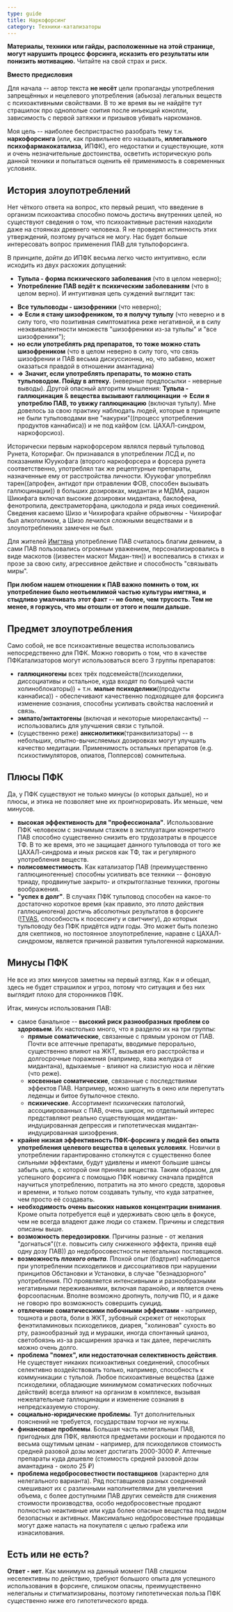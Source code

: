 ```yaml
---
type: guide
title: Наркофорсинг
category: Техники-катализаторы
---
```



**Материалы, техники или гайды, расположенные на этой странице, могут нарушить процесс форсинга, исказить его результаты или понизить мотивацию.**
Читайте на свой страх и риск. 



**Вместо предисловия**

Для начала -- автор текста **не несёт** цели пропаганды употребления запрещённых и нецелевого употребления (абьюза) легальных веществ с психоактивными свойствами. В то же время вы не найдёте тут страшилок про однополые соития после инъекций конопли, зависимость с первой затяжки и призывов убивать наркоманов.

Моя цель -- наиболее беспристрастно разобрать тему т.н. **наркофорсинга** (или, как правильнее его называть, **иллегального психофармакокатализа**, ИПФК), его недостатки и существующие, хотя и очень незначительные достоинства, осветить историческую роль данной техники и попытаться оценить её применимость в современных условиях.

## История злоупотреблений
Нет чёткого ответа на вопрос, кто первый решил, что введение в организм психоактива способно помочь достичь внутренних целей, но существуют сведения о том, что психоактивные растения находили даже на стоянках древнего человека. Я не проверял истинность этих утверждений, поэтому ручаться не могу. Нас будет больше интересовать вопрос применения ПАВ для тульпофорсинга.

В принципе, дойти до ИПФК весьма легко чисто интуитивно, если исходить из двух расхожих допущений:
* **Тульпа - форма психического заболевания** (что в целом неверно);
* **Употребление ПАВ ведёт к психическим заболеваниям** (что в целом верно).
И интуитивная цепь суждений выглядит так:
- **Все тульповоды - шизофреники** (что неверно);
- **=> Если я стану шизофреником, то я получу тульпу** (что неверно и в силу того, что позитивная симптоматика реже негативной, и в силу неэквивалентности множеств "шизофреники из-за тульпы" и "все шизофреники");
- **но если употреблять ряд препаратов, то тоже можно стать шизофреником** (что в целом неверно в силу того, что связь шизофрении и ПАВ весьма дискуссионна, но, что забавно, может оказаться правдой в отношении амантадина)
- **=> Значит, если употреблять препараты, то можно стать тульповодом. Пойду в аптеку.** (неверные предпосылки - неверные выводы).
Другой опасный алгоритм мышления: **Тульпа - галлюцинация** & **вещества вызывают галлюцинации** => **Если я  употреблю ПАВ, то увижу галлюцинацию** (включая тульпу). Мне довелось за свою практику наблюдать людей, которые в принципе не были тульповодами вне "накурки"((процесс употребления продуктов каннабиса)) и не под кайфом (см. ЦАХАЛ-синдром, наркофорсиоз).

Исторически первым наркофорсером являлся первый тульповод Рунета, Которифаг. Он признавался в употреблении ЛСД и, по показаниям Юуукофага (второго наркофорсера и форсера рунета соответственно, употреблял так же рецептурные препараты, назначенные ему от расстройства личности. Юуукофаг употреблял тарен((апрофен, антидот при отравлении ФОВ, способен вызывать галлюцинации)) в больших дозировках, мидантан и МДМА, рацион Шикифага включал высокие дозировки мидантана, баклофена, фенотропила, декстраметорфана, циклодола и ряда иных соединений. Сведения касаемо Шизо и Чихирофага крайне обрывочны - Чихирофаг был алкоголиком, а Шизо лечился сложными веществами и в злоупотреблениях замечен не был.

Для жителей [Имгтяна](/theory/imgtan) употребление ПАВ считалось благим деянием, а сами ПАВ пользовались огромным уважением, персонализировались в виде маскотов ((известен маскот Мидан-тян)) и воспевались в стихах и прозе за свою силу, агрессивное действие и способность "связывать миры".

__При любом нашем отношении к ПАВ важно помнить о том, их употребление было неотьемлимой частью культуры имгтяна, и стыдливо умалчивать этот факт -- не более, чем трусость. Тем не менее, **я горжусь**, что мы отошли от этого и пошли дальше.__ 
## Предмет злоупотребления
Само собой, не все психоактивные вещества использовались непосредственно для ПФК. Можно говорить о том, что в качестве ПФКатализаторов могут использоваться всего 3 группы препаратов:
* **галлюциногены** всех трёх подсемейств((психоделики, диссоциативы и остальное, куда входят по большей части холиноблокаторы)) + т.н. **малые психоделики**((продукты каннабиса)) - обеспечивают качественно подходящее для форсинга изменение сознания, способны усиливать свойства наслоений и связь.
* **эмпато/энтактогены** (включая и некоторые миорелаксанты) -- использовались для улучшения связи с тульпой.
* (существенно реже) **анксиолитики**(транквилизаторы) -- в небольших, опытно-вычисляемых дозировках могут улучшать качество медитации.
Применимость остальных препаратов (e.g. психостимуляторов, опиатов, Попперсов) сомнительна.
## Плюсы ПФК
Да, у ПФК существуют не только минусы (о которых дальше), но и плюсы, и этика не позволяет мне их проигнорировать. Их меньше, чем минусов.
* **высокая эффективность для "профессионала"**. Использование ПФК человеком с значимым стажем в эксплуатации конкретного ПАВ способно существенно снизить его трудозатраты в процессе ТФ. В то же время, это не защищает данного тульповода от того же ЦАХАЛ-синдрома и иных рисков как ТФ, так и регулярного употребления веществ.
* **полисовместимость**. Как катализатор ПАВ (преимущественно галлюциногенные) способны усиливать все техники -- фоновую триаду, продвинутые закрыто- и открытоглазные техники, прогоны воображения.
* **"успех в долг"**. В случаях ПФК тульповод способен на какое-то достаточно короткое время (как правило, это *плато* действия галлюциногена) достичь абсолютных результатов в форсинге ([!TVAS](/theory/tvsbi), способность к посессингу и свитчингу), до которых тульповоду без ПФК придётся идти годы. Это может быть полезно для скептиков, но постоянное злоупотребление, наравне с ЦАХАЛ-синдромом, является причиной развития тульпогенной наркомании. 

## Минусы ПФК
Не все из этих минусов заметны на первый взгляд. Как я и обещал, здесь не будет страшилок и угроз, потому что ситуация и без них выглядит плохо для сторонников ПФК.

Итак, минусы использования ПАВ:
* самое банальное -- **высокий риск разнообразных проблем со здоровьем**. Их настолько много, что я разделю их на три группы:
  * **прямые соматические**, связанные с прямым уроном от ПАВ. Почти все аптечные препараты, вводимые перорально, существенно влияют на ЖКТ, вызывая его расстройства и долгосрочные поражения (например, язва желудка от мидантана), вдыхаемые - влияют на слизистую носа и лёгкие (что реже).
  * **косвенные соматические**, связанные с последствиями эффектов ПАВ. Например, можно шагнуть в окно или перепутать леденцы и битое бутылочное стекло.
  * **психические**. Ассортимент психических патологий, ассоциированных с ПАВ, очень широк, но отдельный интерес представляют реально существующая мидантан-индуцированная депрессия и гипотетическая мидантан-индуцированная шизофрения.
* **крайне низкая эффективность ПФК-форсинга у людей без опыта употребления целевого вещества в целевых условиях**. Новички в употреблении гарантированно столкнутся с существенно более сильными эффектами, будут удивлены и имеют большие шансы забыть цель, с которой они приняли вещества. Таким образом, для успешного форсинга с помощью ПФК новичку сначала придётся научиться употреблению, потратить на это много средств, здоровья и времени, и только потом создавать тульпу, что куда затратнее, чем просто её создавать.
* **необходимость очень высоких навыков концентрации внимания**. Кроме опыта потребуется ещё и удерживать свою цель в фокусе, чем не всегда владеют даже люди со стажем. Причины и следствия описаны выше.
* **возможность передозировки**. Причины разные - от желания "догнаться"((т.е. повысить силу сниженного эффекта, приняв ещё одну дозу ПАВ)) до недобросовестности нелегальных поставщиков.
* **возможность _плохого опыта_**. Плохой опыт (бэдтрип) наблюдается при употреблении психоделиков и диссоциативов при нарушении принципов Обстановки и Установки, в случае "безнадзорного" употребления. ПО проявляется интенсивными и разнообразными негативными переживаниями, включая паранойю, и является очень форсоопасным. Вполне возможно дропнуть, получив ПО, и я даже не говорю про возможность совершить суицид.
* **отвлечение соматическими побочными эффектами** - например, тошнота и рвота, боли в ЖКТ, зубовный скрежет от некоторых фенэтиламиновых психоделиков, диарея, "холиновая" сухость во рту, разнообразный зуд и мурашки, иногда спонтанный цианоз, светобоязнь из-за расширения зрачка и так далее, перечислять можно очень долго.
* **проблема "помех", или недостаточная селективность действия**. Не существует никаких психоактивных соединений, способных селективно воздействовать только, например, способность к коммуникации с тульпой. Любое психоактивные вещества (даже психоделики, обладающие минимумом соматических побочных действий) всегда влияют на организм в комплексе, вызывая нежелательные галлюцинации и изменение сознания в непредсказуемую сторону.
* **социально-юридические проблемы**. Тут дополнительных пояснений не требуется, государствам торчки не нужны.
* **финансовые проблемы**. Большая часть нелегальных ПАВ, пригодных для ПФК, являются предметами роскоши и продаются по весьма ощутимым ценам - например, для психоделиков стоимость средней разовой дозы может достигать 2000-3000 ₽. Аптечные препараты куда дешевле (стоимость средней разовой дозы амантадина - около 25 ₽)
* **проблема недобросовестности поставщиков** (характерно для нелегального варианта). Ряд поставщиков разных соединений смешивают их с различными наполнителями для увеличения объема, с более доступными ПАВ других семейств для снижения стоимости производства, особо недобросовестные продают полностью неактивные или куда более опасные вещества под видом безопасных и активных. Максимально недобросовестные продавцы могут даже напасть на покупателя с целью грабежа или изнасилования.

## Есть или не есть?
**Ответ - нет**. Как минимум на данный момент ПАВ слишком неселективны по действию, требуют большого опыта для успешного использования в форсинге, слишком опасны, преимущественно нелегальны и стигматизированы, поэтому гипотетическая польза ПФК существенно ниже его гипотетического вреда.
